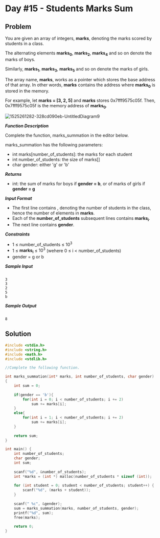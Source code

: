 # Day #15 - Students Marks Sum
## Problem

You are given an array of integers, **marks**, denoting the marks scored by students in a class.

The alternating elements **marks<sub>0</sub>**, **marks<sub>2</sub>**, **marks<sub>4</sub>** and so on denote the marks of boys.

Similarly, **marks<sub>1</sub>**, **marks<sub>3</sub>**, **marks<sub>5</sub>** and so on denote the marks of girls.

The array name, **marks**, works as a pointer which stores the base address of that array. In other words, **marks** contains the address where **marks<sub>0</sub>** is stored in the memory.

For example, let **marks = [3, 2, 5]** and **marks** stores 0x7fff9575c05f. Then, 0x7fff9575c05f is the memory address of **marks<sub>0</sub>**.

![1525261282-328cd090eb-UntitledDiagram9](https://github.com/abheeshtsingh2803/HackerRank_C_Language_Solutions/assets/131380599/d0edf09a-5f9e-440b-907e-8642a25fd86f)


***Function Description***

Complete the function, marks_summation in the editor below.

marks_summation has the following parameters:

+ int marks[number_of_students]: the marks for each student
+ int number_of_students: the size of marks[]
+ char gender: either 'g' or 'b'
  
***Returns***

+ int: the sum of marks for boys if **gender = b**, or of marks of girls if **gender = g**
  
***Input Format***

+ The first line contains , denoting the number of students in the class, hence the number of elements in **marks**.
+ Each of the **number_of_students** subsequent lines contains **marks<sub>i</sub>**.
+ The next line contains **gender**.
  
***Constraints***

+ 1 ≤ number_of_students ≤ $`10^3`$
+ 1 ≤ **marks<sub>i</sub>** ≤ $`10^3`$ (wehere 0 ≤ i < number_of_students)
+ gender = g or b


***Sample Input***
```

3
3
2
5
b

```

***Sample Output***
```

8

```
## Solution
```c
#include <stdio.h>
#include <string.h>
#include <math.h>
#include <stdlib.h>

//Complete the following function.

int marks_summation(int* marks, int number_of_students, char gender)
{
    int sum = 0;
    
    if(gender == 'b'){
        for(int i = 0; i < number_of_students; i += 2)
            sum += marks[i];
    }
    else{
        for(int i = 1; i < number_of_students; i += 2)
            sum += marks[i];
    }
    
    return sum;
}

int main() {
    int number_of_students;
    char gender;
    int sum;
  
    scanf("%d", &number_of_students);
    int *marks = (int *) malloc(number_of_students * sizeof (int));
 
    for (int student = 0; student < number_of_students; student++) {
        scanf("%d", (marks + student));
    }
    
    scanf(" %c", &gender);
    sum = marks_summation(marks, number_of_students, gender);
    printf("%d", sum);
    free(marks);
 
    return 0;
}

